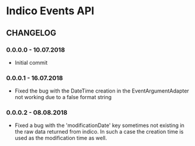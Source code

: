 # Indico Events API

## CHANGELOG

### 0.0.0.0 - 10.07.2018

- Initial commit

### 0.0.0.1 - 16.07.2018

- Fixed the bug with the DateTime creation in the EventArgumentAdapter not working due to a false format string

### 0.0.0.2 - 08.08.2018

- Fixed a bug with the 'modificationDate' key sometimes not existing in the raw data returned from indico.
In such a case the creation time is used as the modification time as well.